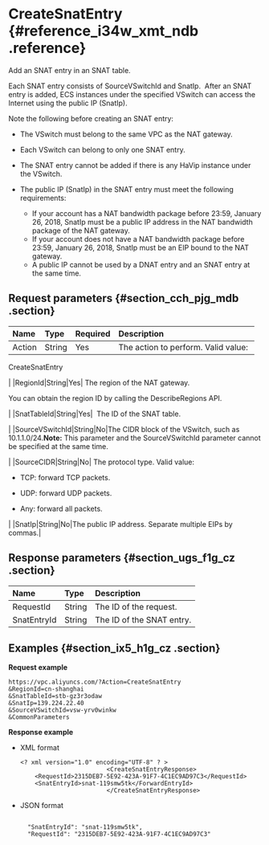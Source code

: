 # CreateSnatEntry {#reference_i34w_xmt_ndb .reference}

Add an SNAT entry in an SNAT table.

Each SNAT entry consists of SourceVSwitchId and SnatIp.  After an SNAT entry is added, ECS instances under the specified VSwitch can access the Internet using the public IP \(SnatIp\).

Note the following before creating an SNAT entry:

-   The VSwitch must belong to the same VPC as the NAT gateway.

-   Each VSwitch can belong to only one SNAT entry.

-   The SNAT entry cannot be added if there is any HaVip instance under the VSwitch.

-   The public IP \(SnatIp\) in the SNAT entry must meet the following requirements:
    -   If your account has a NAT bandwidth package before 23:59, January 26, 2018, SnatIp must be a public IP address in the NAT bandwidth package of the NAT gateway.
    -   If your account does not have a NAT bandwidth package before 23:59, January 26, 2018, SnatIp must be an EIP bound to the NAT gateway.
    -   A public IP cannot be used by a DNAT entry and an SNAT entry at the same time.

## Request parameters {#section_cch_pjg_mdb .section}

|Name|Type|Required|Description|
|:---|:---|:-------|:----------|
|Action|String|Yes| The action to perform. Valid value: 

 CreateSnatEntry

 |
|RegionId|String|Yes| The region of the NAT gateway.

 You can obtain the region ID by calling the DescribeRegions API.

 |
|SnatTableId|String|Yes|  The ID of the SNAT table.

 |
|SourceVSwitchId|String|No|The CIDR block of the VSwitch, such as 10.1.1.0/24.**Note:** This parameter and the SourceVSwitchId parameter cannot be specified at the same time.

|
|SourceCIDR|String|No| The protocol type. Valid value: 

-   TCP: forward TCP packets.

-   UDP: forward UDP packets.

-   Any: forward all packets.


 |
|SnatIp|String|No|The public IP address. Separate multiple EIPs by commas.|

## Response parameters {#section_ugs_f1g_cz .section}

|Name|Type|Description|
|:---|:---|:----------|
|RequestId|String|The ID of the request.|
|SnatEntryId|String|The ID of the SNAT entry.|

## Examples {#section_ix5_h1g_cz .section}

**Request example**

``` {#createVPCpub}
https://vpc.aliyuncs.com/?Action=CreateSnatEntry
&RegionId=cn-shanghai
&SnatTableId=stb-gz3r3odaw
&SnatIp=139.224.22.40
&SourceVSwitchId=vsw-yrv0winkw
&CommonParameters
```

**Response example**

-   XML format

    ```
    <? xml version="1.0" encoding="UTF-8" ? >
                            <CreateSnatEntryResponse>
        <RequestId>2315DEB7-5E92-423A-91F7-4C1EC9AD97C3</RequestId>
        <SnatEntryId>snat-119smw5tk</ForwardEntryId>
                            </CreateSnatEntryResponse>
    ```

-   JSON format

    ```
    
      "SnatEntryId": "snat-119smw5tk",
      "RequestId": "2315DEB7-5E92-423A-91F7-4C1EC9AD97C3"
    
    ```


